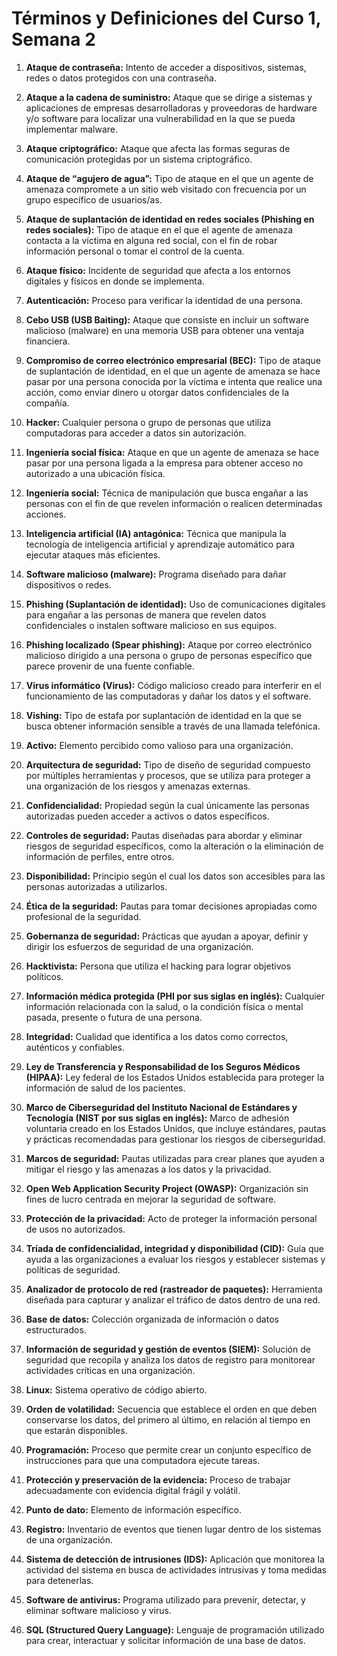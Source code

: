 # Términos y Definiciones del Curso 1, Semana 2

1. **Ataque de contraseña:** Intento de acceder a dispositivos, sistemas, redes o datos protegidos con una contraseña.

2. **Ataque a la cadena de suministro:** Ataque que se dirige a sistemas y aplicaciones de empresas desarrolladoras y proveedoras de hardware y/o software para localizar una vulnerabilidad en la que se pueda implementar malware.

3. **Ataque criptográfico:** Ataque que afecta las formas seguras de comunicación protegidas por un sistema criptográfico.

4. **Ataque de “agujero de agua”:** Tipo de ataque en el que un agente de amenaza compromete a un sitio web visitado con frecuencia por un grupo específico de usuarios/as.

5. **Ataque de suplantación de identidad en redes sociales (Phishing en redes sociales):** Tipo de ataque en el que el agente de amenaza contacta a la víctima en alguna red social, con el fin de robar información personal o tomar el control de la cuenta.

6. **Ataque físico:** Incidente de seguridad que afecta a los entornos digitales y físicos en donde se implementa.

7. **Autenticación:** Proceso para verificar la identidad de una persona.

8. **Cebo USB (USB Baiting):** Ataque que consiste en incluir un software malicioso (malware) en una memoria USB para obtener una ventaja financiera.

9. **Compromiso de correo electrónico empresarial (BEC):** Tipo de ataque de suplantación de identidad, en el que un agente de amenaza se hace pasar por una persona conocida por la víctima e intenta que realice una acción, como enviar dinero u otorgar datos confidenciales de la compañía.

10. **Hacker:** Cualquier persona o grupo de personas que utiliza computadoras para acceder a datos sin autorización.

11. **Ingeniería social física:** Ataque en que un agente de amenaza se hace pasar por una persona ligada a la empresa para obtener acceso no autorizado a una ubicación física.

12. **Ingeniería social:** Técnica de manipulación que busca engañar a las personas con el fin de que revelen información o realicen determinadas acciones.

13. **Inteligencia artificial (IA) antagónica:** Técnica que manipula la tecnología de inteligencia artificial y aprendizaje automático para ejecutar ataques más eficientes.

14. **Software malicioso (malware):** Programa diseñado para dañar dispositivos o redes.

15. **Phishing (Suplantación de identidad):** Uso de comunicaciones digitales para engañar a las personas de manera que revelen datos confidenciales o instalen software malicioso en sus equipos.

16. **Phishing localizado (Spear phishing):** Ataque por correo electrónico malicioso dirigido a una persona o grupo de personas específico que parece provenir de una fuente confiable.

17. **Virus informático (Virus):** Código malicioso creado para interferir en el funcionamiento de las computadoras y dañar los datos y el software.

18. **Vishing:** Tipo de estafa por suplantación de identidad en la que se busca obtener información sensible a través de una llamada telefónica.

19. **Activo:** Elemento percibido como valioso para una organización.

20. **Arquitectura de seguridad:** Tipo de diseño de seguridad compuesto por múltiples herramientas y procesos, que se utiliza para proteger a una organización de los riesgos y amenazas externas.

21. **Confidencialidad:** Propiedad según la cual únicamente las personas autorizadas pueden acceder a activos o datos específicos.

22. **Controles de seguridad:** Pautas diseñadas para abordar y eliminar riesgos de seguridad específicos, como la alteración o la eliminación de información de perfiles, entre otros.

23. **Disponibilidad:** Principio según el cual los datos son accesibles para las personas autorizadas a utilizarlos.

24. **Ética de la seguridad:** Pautas para tomar decisiones apropiadas como profesional de la seguridad.

25. **Gobernanza de seguridad:** Prácticas que ayudan a apoyar, definir y dirigir los esfuerzos de seguridad de una organización.

26. **Hacktivista:** Persona que utiliza el hacking para lograr objetivos políticos.

27. **Información médica protegida (PHI por sus siglas en inglés):** Cualquier información relacionada con la salud, o la condición física o mental pasada, presente o futura de una persona.

28. **Integridad:** Cualidad que identifica a los datos como correctos, auténticos y confiables.

29. **Ley de Transferencia y Responsabilidad de los Seguros Médicos (HIPAA):** Ley federal de los Estados Unidos establecida para proteger la información de salud de los pacientes.

30. **Marco de Ciberseguridad del Instituto Nacional de Estándares y Tecnología (NIST por sus siglas en inglés):** Marco de adhesión voluntaria creado en los Estados Unidos, que incluye estándares, pautas y prácticas recomendadas para gestionar los riesgos de ciberseguridad.

31. **Marcos de seguridad:** Pautas utilizadas para crear planes que ayuden a mitigar el riesgo y las amenazas a los datos y la privacidad.

32. **Open Web Application Security Project (OWASP):** Organización sin fines de lucro centrada en mejorar la seguridad de software.

33. **Protección de la privacidad:** Acto de proteger la información personal de usos no autorizados.

34. **Tríada de confidencialidad, integridad y disponibilidad (CID):** Guía que ayuda a las organizaciones a evaluar los riesgos y establecer sistemas y políticas de seguridad. 

35. **Analizador de protocolo de red (rastreador de paquetes):** Herramienta diseñada para capturar y analizar el tráfico de datos dentro de una red.

36. **Base de datos:** Colección organizada de información o datos estructurados.

37. **Información de seguridad y gestión de eventos (SIEM):** Solución de seguridad que recopila y analiza los datos de registro para monitorear actividades críticas en una organización.

38. **Linux:** Sistema operativo de código abierto.

39. **Orden de volatilidad:** Secuencia que establece el orden en que deben conservarse los datos, del primero al último, en relación al tiempo en que estarán disponibles.

40. **Programación:** Proceso que permite crear un conjunto específico de instrucciones para que una computadora ejecute tareas.

41. **Protección y preservación de la evidencia:** Proceso de trabajar adecuadamente con evidencia digital frágil y volátil.

42. **Punto de dato:** Elemento de información específico.

43. **Registro:** Inventario de eventos que tienen lugar dentro de los sistemas de una organización.

44. **Sistema de detección de intrusiones (IDS):** Aplicación que monitorea la actividad del sistema en busca de actividades intrusivas y toma medidas para detenerlas.

45. **Software de antivirus:** Programa utilizado para prevenir, detectar, y eliminar software malicioso y virus.

46. **SQL (Structured Query Language):** Lenguaje de programación utilizado para crear, interactuar y solicitar información de una base de datos.  

